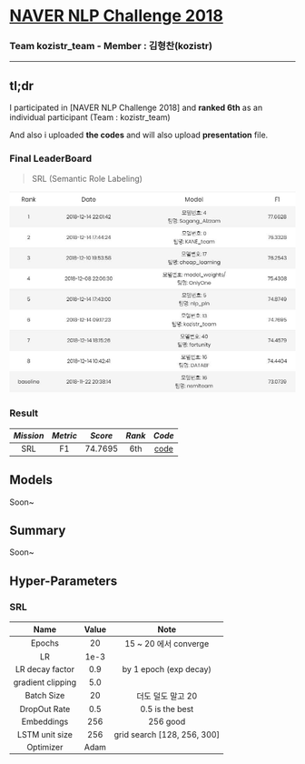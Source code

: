 # [NAVER NLP Challenge 2018](https://github.com/naver/nlp-challenge)

### **Team kozistr_team - Member : 김형찬(kozistr)**

---

## tl;dr

I participated in [NAVER NLP Challenge 2018] and 
**ranked 6th** as an individual participant (Team : kozistr_team)

And also i uploaded **the codes** and will also upload **presentation** file.

### Final LeaderBoard

> SRL (Semantic Role Labeling)

![img](./assets/srl_rank.jpg)

### Result

| *Mission* | *Metric* | *Score* | *Rank* | *Code*
| :-------: | :------: | :-----: | :----: | :------:
|    SRL    |    F1    | 74.7695 |   6th  | [code](./missions/srl/model.py)

## Models

Soon~

## Summary

Soon~

## Hyper-Parameters

### SRL

|           Name            |     Value      |          Note                 |
| :-----------------------: | :------------: | :---------------------------: |
|          Epochs           |      20        | 15 ~ 20 에서 converge         |
|            LR             |      1e-3      |                               |
|      LR decay factor      |      0.9       | by 1 epoch (exp decay)        |
|     gradient clipping     |      5.0       |                               |
|        Batch Size         |      20        | 더도 덜도 말고 20              |
|       DropOut Rate        |      0.5       | 0.5 is the best               |
|        Embeddings         |      256       | 256 good                      |
|      LSTM unit size       |      256       | grid search [128, 256, 300]   |
|        Optimizer          |      Adam      |                               |
